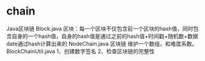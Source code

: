 # chain
Java区块链
Block.java 区块：每一个区块不仅包含前一个区块的hash值，同时包含自身的一个hash值，自身的hash值是通过之前的hash值+时间戳+随机数+数据date通过hash计算出来的
NodeChain.java 区块链 维护一个数组，和难度系数。
BlockChainUtil.java 1、创建数字签名 2、检查区块链的完整性
